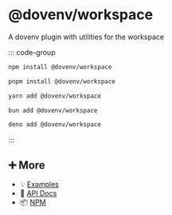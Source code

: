 # @dovenv/workspace

A dovenv plugin with utilities for the workspace

::: code-group

```bash [npm]
npm install @dovenv/workspace
```

```bash [pnpm]
pnpm install @dovenv/workspace
```

```bash [yarn]
yarn add @dovenv/workspace
```

```bash [bun]
bun add @dovenv/workspace
```

```bash [deno]
deno add @dovenv/workspace
```

:::

## ➕ More

- 💡 [Examples](examples.md)
- 📖 [API Docs](api.md)
- 📦 [NPM](https://www.npmjs.com/package/@dovenv/workspace)
